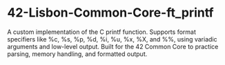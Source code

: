 # 42-Lisbon-Common-Core-ft_printf
A custom implementation of the C printf function. Supports format specifiers like %c, %s, %p, %d, %i, %u, %x, %X, and %%, using variadic arguments and low-level output. Built for the 42 Common Core to practice parsing, memory handling, and formatted output.
